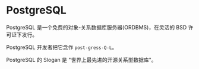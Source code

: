 # PostgreSQL

PostgreSQL 是一个免费的对象-关系数据库服务器(ORDBMS)，在灵活的 BSD 许可证下发行。

PostgreSQL 开发者把它念作 `post-gress-Q-L`。

PostgreSQL 的 Slogan 是 "世界上最先进的开源关系型数据库"。


